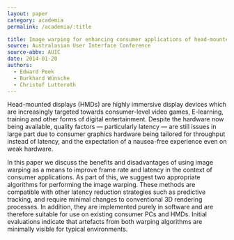 ```yaml
---
layout: paper
category: academia
permalink: /academia/:title

title: Image warping for enhancing consumer applications of head-mounted displays
source: Australasian User Interface Conference
source-abbv: AUIC
date: 2014-01-20
authors:
  - Edward Peek
  - Burkhard Wünsche
  - Christof Lutteroth
---
```

Head-mounted displays (HMDs) are highly immersive display devices which are increasingly targeted towards consumer-level video games, E-learning, training and other forms of digital entertainment.
Despite the hardware now being available, quality factors — particularly latency — are still issues in large part due to consumer graphics hardware being tailored for throughput instead of latency, and the expectation of a nausea-free experience even on weak hardware.

In this paper we discuss the benefits and disadvantages of using image warping as a means to improve frame rate and latency in the context of consumer applications.
As part of this, we suggest two appropriate algorithms for performing the image warping.
These methods are compatible with other latency reduction strategies such as predictive tracking, and require minimal changes to conventional 3D rendering processes.
In addition, they are implemented purely in software and are therefore suitable for use on existing consumer PCs and HMDs.
Initial evaluations indicate that artefacts from both warping algorithms are minimally visible for typical environments.
